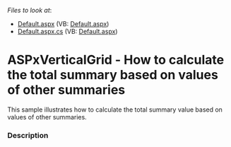 <!-- default file list -->
*Files to look at*:

* [Default.aspx](./CS/Default.aspx) (VB: [Default.aspx](./VB/Default.aspx))
* [Default.aspx.cs](./CS/Default.aspx.cs) (VB: [Default.aspx](./VB/Default.aspx))
<!-- default file list end -->
# ASPxVerticalGrid - How to calculate the total summary based on values of other summaries


This sample illustrates how to calculate the total summary value based on values of other summaries.


<h3>Description</h3>

&nbsp;

<br/>


